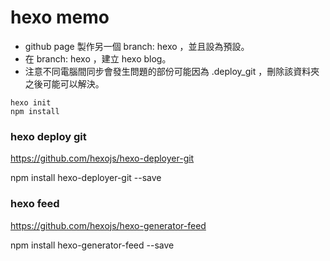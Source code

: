 # hexo memo

- github page 製作另一個 branch: hexo ，並且設為預設。
- 在 branch: hexo ，建立 hexo blog。
- 注意不同電腦間同步會發生問題的部份可能因為 .deploy_git ，刪除該資料夾之後可能可以解決。

```
hexo init
npm install
```

### hexo deploy git

https://github.com/hexojs/hexo-deployer-git

npm install hexo-deployer-git --save


### hexo feed

https://github.com/hexojs/hexo-generator-feed

npm install hexo-generator-feed --save
